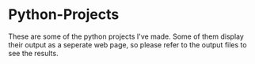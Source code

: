 # Python-Projects
These are some of the python projects I've made. Some of them display their output as a seperate web page, so please refer to the output files to see the results. 
